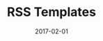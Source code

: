 ---
title: RSS Templates
linktitle: RSS Templates
description:
date: 2017-02-01
publishdate: 2017-02-01
lastmod: 2017-02-01
weight:
tags: [rss, xml]
categories: [templates]
draft: false
slug:
aliases: [/templates/rss/]
toc: false
notes:
---